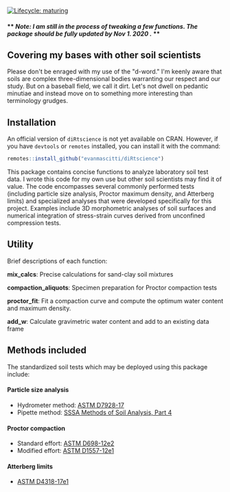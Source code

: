 
<!-- README.md is generated from README.Rmd. Please edit that file -->

<!-- badges: start -->

[![Lifecycle:
maturing](https://img.shields.io/badge/lifecycle-maturing-blue.svg)](https://www.tidyverse.org/lifecycle/#maturing)
<!-- badges: end -->

#### \*\* *Note: I am still in the process of tweaking a few functions. The package should be fully updated by Nov 1. 2020 .* \*\*

## Covering my bases with other soil scientists

Please don't be enraged with my use of the "d-word." I'm keenly aware that soils are complex three-dimensional bodies warranting our respect and our study. But on a baseball field, we call it dirt. Let's not dwell on pedantic minutiae and instead move on to something more interesting than terminology grudges. 

## Installation

An official version of `diRtscience` is not yet available on CRAN.
However, if you have `devtools` or `remotes` installed, you can install
it with the command:

``` r
remotes::install_github("evanmascitti/diRtscience")
```

This package contains concise functions to analyze laboratory soil test
data. I wrote this code for my own use but other soil scientists may
find it of value. The code encompasses several commonly performed tests
(including particle size analysis, Proctor maximum density, and
Atterberg limits) and specialized analyses that were developed
specifically for this project. Examples include 3D morphometric analyses
of soil surfaces and numerical integration of stress-strain curves
derived from unconfined compression tests.

<!-- The best way to learn about this package is through the vignettes  -->

<!-- un-comment this line once the vignettes are added  -->

## Utility

Brief descriptions of each function:

**mix\_calcs**: Precise calculations for sand-clay soil mixtures

**compaction\_aliquots**: Specimen preparation for Proctor compaction
tests

**proctor\_fit**: Fit a compaction curve and compute the optimum water
content and maximum density.

**add\_w**: Calculate gravimetric water content and add to an existing
data frame

## Methods included

The standardized soil tests which may be deployed using this package
include:

#### Particle size analysis

  - Hydrometer method: [ASTM
    D7928-17](https://www.astm.org/Standards/D7928.htm)
  - Pipette method: [SSSA Methods of Soil Analysis,
    Part 4](https://www.wiley.com/en-us/Methods+of+Soil+Analysis%2C+Part+4%3A+Physical+Methods-p-9780891188933)

#### Proctor compaction

  - Standard effort: [ASTM
    D698-12e2](https://www.astm.org/Standards/D698.htm)
  - Modified effort: [ASTM
    D1557-12e1](https://www.astm.org/Standards/D1557)

#### Atterberg limits

  - [ASTM D4318-17e1](https://www.astm.org/Standards/D4318)
